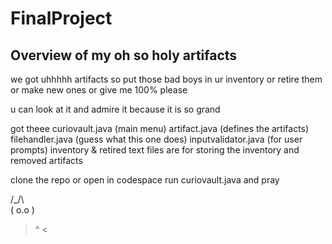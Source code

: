 # FinalProject

## Overview of my oh so holy artifacts

we got uhhhhh
artifacts so put those bad boys in ur inventory
or retire them
or make new ones
or give me 100% please


u can look at it and admire it because it is so grand

got theee
curiovault.java (main menu)
artifact.java (defines the artifacts)
filehandler.java (guess what this one does)
inputvalidator.java (for user prompts)
inventory & retired text files are for storing the inventory and removed artifacts

clone the repo or open in codespace
run curiovault.java and pray

 /\_/\  
( o.o ) 
 > ^ <
